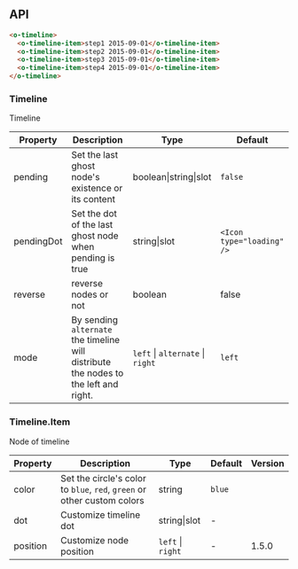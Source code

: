 ## API

```html
<o-timeline>
  <o-timeline-item>step1 2015-09-01</o-timeline-item>
  <o-timeline-item>step2 2015-09-01</o-timeline-item>
  <o-timeline-item>step3 2015-09-01</o-timeline-item>
  <o-timeline-item>step4 2015-09-01</o-timeline-item>
</o-timeline>
```

### Timeline

Timeline

| Property | Description | Type | Default |
| --- | --- | --- | --- |
| pending | Set the last ghost node's existence or its content | boolean\|string\|slot | `false` |
| pendingDot | Set the dot of the last ghost node when pending is true | string\|slot | `<Icon type="loading" />` |
| reverse | reverse nodes or not | boolean | false |
| mode | By sending `alternate` the timeline will distribute the nodes to the left and right. | `left` \| `alternate` \| `right` | `left` |

### Timeline.Item

Node of timeline

| Property | Description | Type | Default | Version |
| --- | --- | --- | --- | --- |
| color | Set the circle's color to `blue`, `red`, `green` or other custom colors | string | `blue` |  |
| dot | Customize timeline dot | string\|slot | - |  |
| position | Customize node position | `left` \| `right` | - | 1.5.0 |
